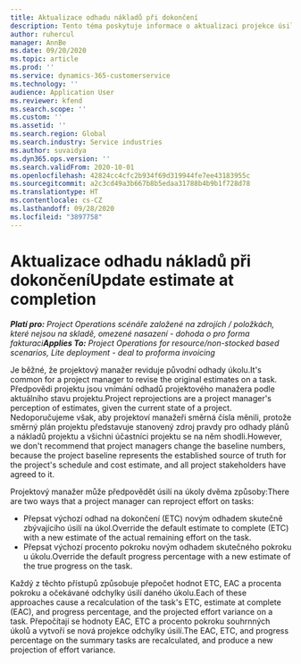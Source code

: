 ```yaml
---
title: Aktualizace odhadu nákladů při dokončení
description: Tento téma poskytuje informace o aktualizaci projekce úsilí na projekt.
author: ruhercul
manager: AnnBe
ms.date: 09/20/2020
ms.topic: article
ms.prod: ''
ms.service: dynamics-365-customerservice
ms.technology: ''
audience: Application User
ms.reviewer: kfend
ms.search.scope: ''
ms.custom: ''
ms.assetid: ''
ms.search.region: Global
ms.search.industry: Service industries
ms.author: suvaidya
ms.dyn365.ops.version: ''
ms.search.validFrom: 2020-10-01
ms.openlocfilehash: 42824cc4cfc2b934f69d319944fe7ee43183955c
ms.sourcegitcommit: a2c3cd49a3b667b8b5edaa31788b4b9b1f728d78
ms.translationtype: HT
ms.contentlocale: cs-CZ
ms.lasthandoff: 09/28/2020
ms.locfileid: "3897758"
---
```

# <a name="update-estimate-at-completion"></a><span data-ttu-id="e2ffc-103">Aktualizace odhadu nákladů při dokončení</span><span class="sxs-lookup"><span data-stu-id="e2ffc-103">Update estimate at completion</span></span>

<span data-ttu-id="e2ffc-104">_**Platí pro:** Project Operations scénáře založené na zdrojích / položkách, které nejsou na skladě, omezené nasazení - dohoda o pro forma fakturaci_</span><span class="sxs-lookup"><span data-stu-id="e2ffc-104">_**Applies To:** Project Operations for resource/non-stocked based scenarios, Lite deployment - deal to proforma invoicing_</span></span>

<span data-ttu-id="e2ffc-105">Je běžné, že projektový manažer reviduje původní odhady úkolu.</span><span class="sxs-lookup"><span data-stu-id="e2ffc-105">It's common for a project manager to revise the original estimates on a task.</span></span> <span data-ttu-id="e2ffc-106">Předpovědi projektu jsou vnímání odhadů projektového manažera podle aktuálního stavu projektu.</span><span class="sxs-lookup"><span data-stu-id="e2ffc-106">Project reprojections are a project manager's perception of estimates, given the current state of a project.</span></span> <span data-ttu-id="e2ffc-107">Nedoporučujeme však, aby projektoví manažeři směrná čísla měnili, protože směrný plán projektu představuje stanovený zdroj pravdy pro odhady plánů a nákladů projektu a všichni účastníci projektu se na něm shodli.</span><span class="sxs-lookup"><span data-stu-id="e2ffc-107">However, we don't recommend that project managers change the baseline numbers, because the project baseline represents the established source of truth for the project's schedule and cost estimate, and all project stakeholders have agreed to it.</span></span>

<span data-ttu-id="e2ffc-108">Projektový manažer může předpovědět úsilí na úkoly dvěma způsoby:</span><span class="sxs-lookup"><span data-stu-id="e2ffc-108">There are two ways that a project manager can reproject effort on tasks:</span></span>

- <span data-ttu-id="e2ffc-109">Přepsat výchozí odhad na dokončení (ETC) novým odhadem skutečně zbývajícího úsilí na úkol.</span><span class="sxs-lookup"><span data-stu-id="e2ffc-109">Override the default estimate to complete (ETC) with a new estimate of the actual remaining effort on the task.</span></span> 
- <span data-ttu-id="e2ffc-110">Přepsat výchozí procento pokroku novým odhadem skutečného pokroku u úkolu.</span><span class="sxs-lookup"><span data-stu-id="e2ffc-110">Override the default progress percentage with a new estimate of the true progress on the task.</span></span>

<span data-ttu-id="e2ffc-111">Každý z těchto přístupů způsobuje přepočet hodnot ETC, EAC a procenta pokroku a očekávané odchylky úsilí daného úkolu.</span><span class="sxs-lookup"><span data-stu-id="e2ffc-111">Each of these approaches cause a recalculation of the task's ETC, estimate at complete (EAC), and progress percentage, and the projected effort variance on a task.</span></span> <span data-ttu-id="e2ffc-112">Přepočítají se hodnoty EAC, ETC a procento pokroku souhrnných úkolů a vytvoří se nová projekce odchylky úsilí.</span><span class="sxs-lookup"><span data-stu-id="e2ffc-112">The EAC, ETC, and progress percentage on the summary tasks are recalculated, and produce a new projection of effort variance.</span></span>
